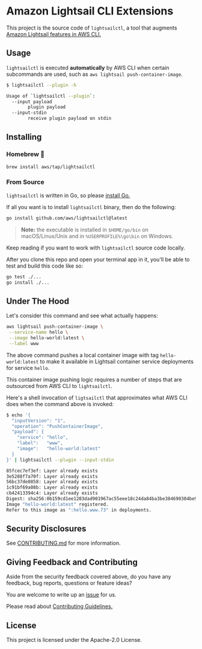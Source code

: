 # Amazon Lightsail CLI Extensions

This project is the source code of `lightsailctl`, a tool that
augments [Amazon Lightsail features in AWS CLI.][lscli]

## Usage

`lightsailctl` is executed **automatically** by AWS CLI when certain
subcommands are used, such as `aws lightsail push-container-image`.

```sh
$ lightsailctl --plugin -h

Usage of `lightsailctl --plugin`:
  --input payload
        plugin payload
  --input-stdin
        receive plugin payload on stdin
```

## Installing

### Homebrew 🍻

```sh
brew install aws/tap/lightsailctl
```

### From Source

`lightsailctl` is written in Go, so please [install Go.][getgo]

If all you want is to install `lightsailctl` binary, then do the following:

```sh
go install github.com/aws/lightsailctl@latest
```

> **Note:** the executable is installed in `$HOME/go/bin` on macOS/Linux/Unix
> and in `%USERPROFILE%\go\bin` on Windows.

Keep reading if you want to work with `lightsailctl` source code locally.

After you clone this repo and open your terminal app in it, you'll be
able to test and build this code like so:

```sh
go test ./...
go install ./...
```

## Under The Hood

Let's consider this command and see what actually happens:

```sh
aws lightsail push-container-image \
 --service-name hello \
 --image hello-world:latest \
 --label www
```

The above command pushes a local container image with tag
`hello-world:latest` to make it available in Lightsail container
service deployments for service `hello`.

This container image pushing logic requires a number of steps that are
outsourced from AWS CLI to `lightsailctl`.

Here's a shell invocation of `ligtsailctl` that approximates what AWS
CLI does when the command above is invoked:

```sh
$ echo '{
  "inputVersion": "1",
  "operation": "PushContainerImage",
  "payload": {
    "service": "hello",
    "label":   "www",
    "image":   "hello-world:latest"
  }
}' | lightsailctl --plugin --input-stdin

85fcec7ef3ef: Layer already exists 
3e5288f7a70f: Layer already exists 
56bc37de0858: Layer already exists 
1c91bf69a08b: Layer already exists 
cb42413394c4: Layer already exists 
Digest: sha256:0b159cd1ee1203dad901967ac55eee18c24da84ba3be384690304be93538bea8
Image "hello-world:latest" registered.
Refer to this image as ":hello.www.73" in deployments.
```

## Security Disclosures

See [CONTRIBUTING.md](CONTRIBUTING.md#security-issue-notifications) for
more information.

## Giving Feedback and Contributing

Aside from the security feedback covered above, do you have any
feedback, bug reports, questions or feature ideas?

You are welcome to write up an [issue][issue] for us.

Please read about [Contributing Guidelines.](CONTRIBUTING.md)

## License

This project is licensed under the Apache-2.0 License.

[lscli]: https://docs.aws.amazon.com/cli/latest/reference/lightsail/index.html
[getgo]: https://golang.org/doc/install
[issue]: https://github.com/aws/lightsailctl/issues/new
